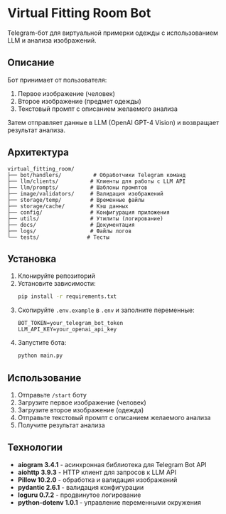 # Virtual Fitting Room Bot

Telegram-бот для виртуальной примерки одежды с использованием LLM и анализа изображений.

## Описание

Бот принимает от пользователя:
1. Первое изображение (человек)
2. Второе изображение (предмет одежды) 
3. Текстовый промпт с описанием желаемого анализа

Затем отправляет данные в LLM (OpenAI GPT-4 Vision) и возвращает результат анализа.

## Архитектура

```
virtual_fitting_room/
├── bot/handlers/          # Обработчики Telegram команд
├── llm/clients/          # Клиенты для работы с LLM API
├── llm/prompts/          # Шаблоны промптов
├── image/validators/     # Валидация изображений
├── storage/temp/         # Временные файлы
├── storage/cache/        # Кэш данных
├── config/               # Конфигурация приложения
├── utils/                # Утилиты (логирование)
├── docs/                 # Документация
├── logs/                 # Файлы логов
└── tests/               # Тесты
```

## Установка

1. Клонируйте репозиторий
2. Установите зависимости:
   ```bash
   pip install -r requirements.txt
   ```
3. Скопируйте `.env.example` в `.env` и заполните переменные:
   ```
   BOT_TOKEN=your_telegram_bot_token
   LLM_API_KEY=your_openai_api_key
   ```
4. Запустите бота:
   ```bash
   python main.py
   ```

## Использование

1. Отправьте `/start` боту
2. Загрузите первое изображение (человек)
3. Загрузите второе изображение (одежда)
4. Отправьте текстовый промпт с описанием желаемого анализа
5. Получите результат анализа

## Технологии

- **aiogram 3.4.1** - асинхронная библиотека для Telegram Bot API
- **aiohttp 3.9.3** - HTTP клиент для запросов к LLM API
- **Pillow 10.2.0** - обработка и валидация изображений
- **pydantic 2.6.1** - валидация конфигурации
- **loguru 0.7.2** - продвинутое логирование
- **python-dotenv 1.0.1** - управление переменными окружения